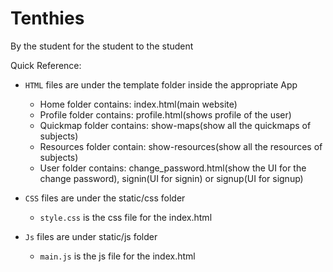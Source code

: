 # Tenthies
By the student for the student to the student 

Quick Reference:

* `HTML` files are under the template folder inside the appropriate App 

    * Home folder contains: index.html(main website)
    * Profile folder contains: profile.html(shows profile of the user)
    * Quickmap folder contains: show-maps(show all the quickmaps of subjects)
    * Resources folder contain: show-resources(show all the resources of subjects)
    * User folder contains: change_password.html(show the UI for the change password), signin(UI for signin) or signup(UI for signup)
 
* `CSS` files are under the static/css folder 

    * `style.css` is the css file for the index.html 
 
* `Js` files are under static/js folder
    * `main.js` is the js file for the index.html
